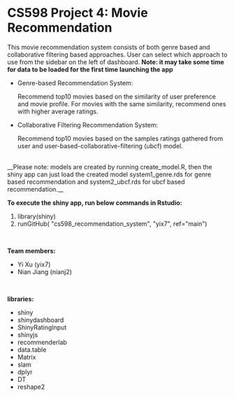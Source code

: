 # CS598 Project 4: Movie Recommendation


This movie recommendation system consists of both genre based and collaborative filtering based approaches. User can select which approach to use from the sidebar on the left of dashboard. __Note: it may take some time for data to be loaded for the first time launching the app__

- Genre-based Recommendation System:

  Recommend top10 movies based on the similarity of user preference and movie profile. For movies with the same similarity, recommend ones with higher average ratings.
  
  
- Collaborative Filtering Recommendation System:

  Recommend top10 movies based on the samples ratings gathered from user and user-based-collaborative-filtering (ubcf) model. 
<br>
__Please note: models are created by running create_model.R, then the shiny app can just load the created model system1_genre.rds for genre based recommendation and system2_ubcf.rds for ubcf based recommendation.__
<br>

__To execute the shiny app, run below commands in Rstudio:__
1. library(shiny)
2. runGitHub( "cs598_recommendation_system", "yix7", ref="main")
<br>

__Team members:__
- Yi Xu (yix7)
- Nian Jiang (nianj2)
<br>

__libraries:__
- shiny
- shinydashboard
- ShinyRatingInput
- shinyjs
- recommenderlab
- data.table
- Matrix
- slam
- dplyr
- DT
- reshape2
